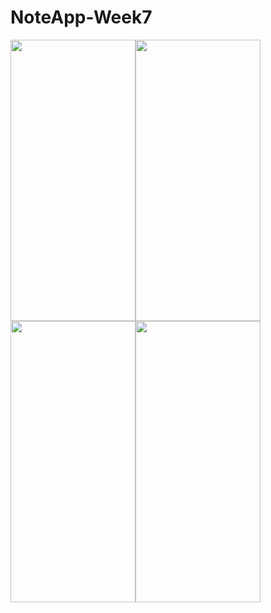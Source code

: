 # NoteApp-Week7

<div style="display:flex;flex-direction:row;flex-wrap:wrap;">
  <img src="images/GirisEkran.png" style="width:200px;height:450px;"/>
  <img src="images/DeleteGoster.png" style="width:200px;height:450px;"/>
  <img src="images/NotEkran.png" style="width:200px;height:450px;"/>
  <img src="images/HataGoster.png" style="width:200px;height:450px;"/>
</div>
